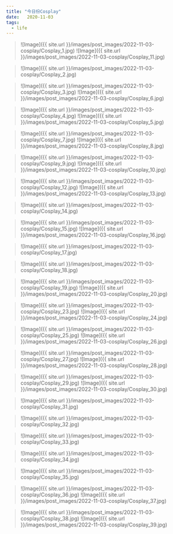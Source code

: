 ```yaml
---
title: "今日份Cosplay"
date:   2020-11-03
tags:
  - life
---
```


> ![Image]({{ site.url }}/images/post_images/2022-11-03-cosplay/Cosplay_1.jpg)
> ![Image]({{ site.url }}/images/post_images/2022-11-03-cosplay/Cosplay_11.jpg)


> ![Image]({{ site.url }}/images/post_images/2022-11-03-cosplay/Cosplay_2.jpg)


> ![Image]({{ site.url }}/images/post_images/2022-11-03-cosplay/Cosplay_3.jpg)
> ![Image]({{ site.url }}/images/post_images/2022-11-03-cosplay/Cosplay_6.jpg)


> ![Image]({{ site.url }}/images/post_images/2022-11-03-cosplay/Cosplay_4.jpg)
> ![Image]({{ site.url }}/images/post_images/2022-11-03-cosplay/Cosplay_5.jpg)


> ![Image]({{ site.url }}/images/post_images/2022-11-03-cosplay/Cosplay_7.jpg)
> ![Image]({{ site.url }}/images/post_images/2022-11-03-cosplay/Cosplay_8.jpg)


> ![Image]({{ site.url }}/images/post_images/2022-11-03-cosplay/Cosplay_9.jpg)
> ![Image]({{ site.url }}/images/post_images/2022-11-03-cosplay/Cosplay_10.jpg)


> ![Image]({{ site.url }}/images/post_images/2022-11-03-cosplay/Cosplay_12.jpg)
> ![Image]({{ site.url }}/images/post_images/2022-11-03-cosplay/Cosplay_13.jpg)


> ![Image]({{ site.url }}/images/post_images/2022-11-03-cosplay/Cosplay_14.jpg)


> ![Image]({{ site.url }}/images/post_images/2022-11-03-cosplay/Cosplay_15.jpg)
> ![Image]({{ site.url }}/images/post_images/2022-11-03-cosplay/Cosplay_16.jpg)


> ![Image]({{ site.url }}/images/post_images/2022-11-03-cosplay/Cosplay_17.jpg)


> ![Image]({{ site.url }}/images/post_images/2022-11-03-cosplay/Cosplay_18.jpg)


> ![Image]({{ site.url }}/images/post_images/2022-11-03-cosplay/Cosplay_19.jpg)
> ![Image]({{ site.url }}/images/post_images/2022-11-03-cosplay/Cosplay_20.jpg)


> ![Image]({{ site.url }}/images/post_images/2022-11-03-cosplay/Cosplay_23.jpg)
> ![Image]({{ site.url }}/images/post_images/2022-11-03-cosplay/Cosplay_24.jpg)


> ![Image]({{ site.url }}/images/post_images/2022-11-03-cosplay/Cosplay_25.jpg)
> ![Image]({{ site.url }}/images/post_images/2022-11-03-cosplay/Cosplay_26.jpg)


> ![Image]({{ site.url }}/images/post_images/2022-11-03-cosplay/Cosplay_27.jpg)
> ![Image]({{ site.url }}/images/post_images/2022-11-03-cosplay/Cosplay_28.jpg)


> ![Image]({{ site.url }}/images/post_images/2022-11-03-cosplay/Cosplay_29.jpg)
> ![Image]({{ site.url }}/images/post_images/2022-11-03-cosplay/Cosplay_30.jpg)


> ![Image]({{ site.url }}/images/post_images/2022-11-03-cosplay/Cosplay_31.jpg)


> ![Image]({{ site.url }}/images/post_images/2022-11-03-cosplay/Cosplay_32.jpg)


> ![Image]({{ site.url }}/images/post_images/2022-11-03-cosplay/Cosplay_33.jpg)


> ![Image]({{ site.url }}/images/post_images/2022-11-03-cosplay/Cosplay_34.jpg)


> ![Image]({{ site.url }}/images/post_images/2022-11-03-cosplay/Cosplay_35.jpg)


> ![Image]({{ site.url }}/images/post_images/2022-11-03-cosplay/Cosplay_36.jpg)
> ![Image]({{ site.url }}/images/post_images/2022-11-03-cosplay/Cosplay_37.jpg)


> ![Image]({{ site.url }}/images/post_images/2022-11-03-cosplay/Cosplay_38.jpg)
> ![Image]({{ site.url }}/images/post_images/2022-11-03-cosplay/Cosplay_39.jpg)
